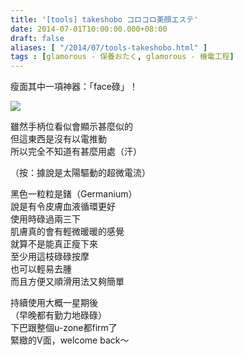 ```yaml
---
title: '[tools] takeshobo コロコロ美顔エステ'
date: 2014-07-01T10:00:00.000+08:00
draft: false
aliases: [ "/2014/07/tools-takeshobo.html" ]
tags : [glamorous - 保養おたく, glamorous - 機電工程]
---
```


瘦面其中一項神器：「face碌」！  

![](/images/takeshobo.jpg)

雖然手柄位看似會顯示甚麼似的  
但這東西是沒有以電推動  
所以完全不知道有甚麼用處（汗）  

（按：據說是太陽驅動的超微電流）

  
黑色一粒粒是鍺（Germanium）  
說是有令皮膚血液循環更好  
使用時碌過兩三下  
肌膚真的會有輕微暖暖的感覺  
就算不是能真正瘦下來  
至少用這枝碌碌按摩  
也可以輕易去腫  
而且方便又順滑用法又夠簡單  
  
持續使用大概一星期後  
（早晚都有勤力地碌碌）  
下巴跟整個u-zone都firm了  
緊緻的V面，welcome back～
